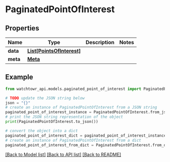 # PaginatedPointOfInterest


## Properties

Name | Type | Description | Notes
------------ | ------------- | ------------- | -------------
**data** | [**List[PointsOfInterest]**](PointsOfInterest.md) |  | 
**meta** | [**Meta**](Meta.md) |  | 

## Example

```python
from watchtowr_api.models.paginated_point_of_interest import PaginatedPointOfInterest

# TODO update the JSON string below
json = "{}"
# create an instance of PaginatedPointOfInterest from a JSON string
paginated_point_of_interest_instance = PaginatedPointOfInterest.from_json(json)
# print the JSON string representation of the object
print(PaginatedPointOfInterest.to_json())

# convert the object into a dict
paginated_point_of_interest_dict = paginated_point_of_interest_instance.to_dict()
# create an instance of PaginatedPointOfInterest from a dict
paginated_point_of_interest_from_dict = PaginatedPointOfInterest.from_dict(paginated_point_of_interest_dict)
```
[[Back to Model list]](../README.md#documentation-for-models) [[Back to API list]](../README.md#documentation-for-api-endpoints) [[Back to README]](../README.md)


